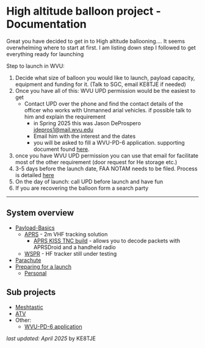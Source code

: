 # High altitude balloon project - Documentation

Great you have decided to get in to High altitude ballooning.... It seems overwhelming where to start at first. I am listing down step I followed to get everything ready for launching

Step to launch in WVU:
1. Decide what size of balloon you would like to launch, payload capacity, equipment and funding for it. (Talk to SGC, email KE8TJE if needed)
2. Once you have all of this: WVU UPD permission would be the easiest to get
	- Contact UPD over the phone and find the contact details of the  officer who works with Unmanned arial vehicles. if possible talk to him and explain the requirement
		- in Spring 2025 this was Jason DeProspero jdepros1@mail.wvu.edu
		- Email him with the interest and the dates
		- you will be asked to fill a WVU-PD-6 application. supporting document found [here](docs/other/WVU-PD-6_application.md).
3. once you have WVU UPD permission you can use that email for facilitate most of the other requirement (door request for He storage etc.)
4. 3-5 days before the launch date, FAA NOTAM needs to be filed. Process is detailed [here](docs/Preparing_for_a_launch.md.md)
5. On the day of launch: call UPD before launch and have fun
6. If you are recovering the balloon form a search party

---
##  System overview
- [Payload-Basics](docs/Payload-Basics.md.md)
	- [APRS](https://github.com/hasithperera/APRS_tracker) - 2m VHF tracking solution
		- [APRS KISS TNC build](https://github.com/hasithperera/APRS_tracker-buildday/tree/main/pcb/bt_kiss) - allows you to decode packets with APRSDroid and a handheld radio
	- [WSPR](docs/WSPR/Readme.md) - HF tracker still under testing
- [Parachute](docs/other/Parachute.md)
- [Preparing for a launch](docs/Preparing_for_a_launch.md.md)
	- [Personal](docs/Tutorials/Launch-planning.md.md)

## Sub projects

- [Meshtastic](docs/Meshtastic/Readme.md)
- [ATV](docs/ATV/Readme.md)
- Other:
	- [WVU-PD-6 application](docs/other/WVU-PD-6_application.md)

*last updated: April 2025* by KE8TJE 
